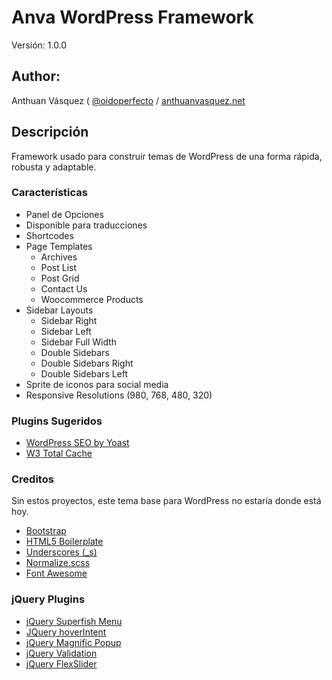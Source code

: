 # Anva WordPress Framework

Versión: 1.0.0

## Author:

Anthuan Vásquez ( [@oidoperfecto](https://twitter.com/odioperfecto) / [anthuanvasquez.net](http://anthuanvasquez.net)

## Descripción
Framework usado para construir temas de WordPress de una forma rápida, robusta y adaptable.

### Características
* Panel de Opciones
* Disponible para traducciones
* Shortcodes
* Page Templates
  * Archives
  * Post List
  * Post Grid
  * Contact Us
  * Woocommerce Products
* Sidebar Layouts
  * Sidebar Right
  * Sidebar Left
  * Sidebar Full Width
  * Double Sidebars
  * Double Sidebars Right
  * Double Sidebars Left
* Sprite de iconos para social media
* Responsive Resolutions (980, 768, 480, 320)

### Plugins Sugeridos
* [WordPress SEO by Yoast](https://wordpress.org/plugins/wordpress-seo/)
* [W3 Total Cache](https://wordpress.org/plugins/w3-total-cache/)

### Creditos
Sin estos proyectos, este tema base para WordPress no estaría donde está hoy.

* [Bootstrap](http://getbootstrap.com/)
* [HTML5 Boilerplate](http://html5boilerplate.com/)
* [Underscores (_s)](http://underscores.me/)
* [Normalize.scss](https://github.com/JohnAlbin/normalize-scss)
* [Font Awesome](http://fortawesome.github.io/Font-Awesome/icons/)

### jQuery Plugins
* [jQuery Superfish Menu](http://users.tpg.com.au/j_birch/plugins/superfish/)
* [JQuery hoverIntent](http://cherne.net/brian/resources/jquery.hoverIntent.html)
* [jQuery Magnific Popup](http://dimsemenov.com/plugins/magnific-popup)
* [jQuery Validation](http://jqueryvalidation.org/)
* [jQuery FlexSlider](http://www.woothemes.com/flexslider/)